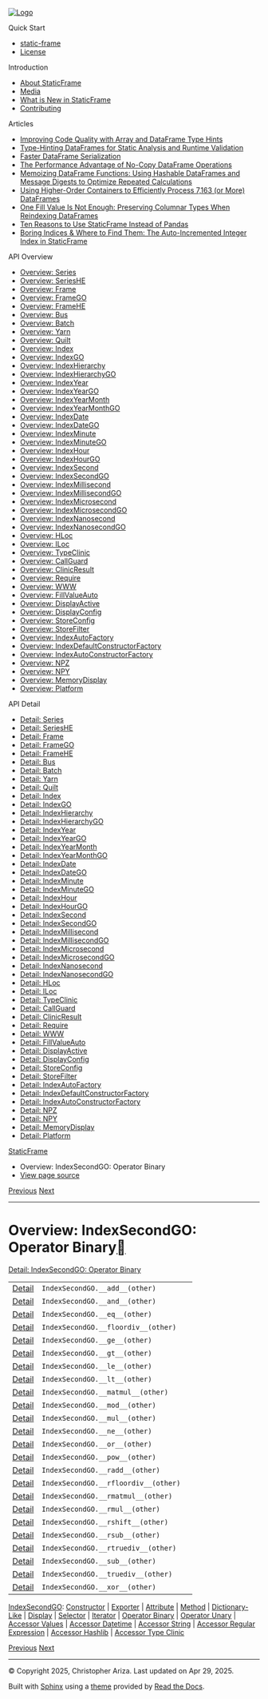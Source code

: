 [![Logo](../_static/sf-logo-web_icon-small.png)](../index.html)

Quick Start

* [static-frame](../readme.html)
* [License](../license.html)

Introduction

* [About StaticFrame](../intro.html)
* [Media](../intro.html#media)
* [What is New in StaticFrame](../new.html)
* [Contributing](../contributing.html)

Articles

* [Improving Code Quality with Array and DataFrame Type Hints](../articles/guard.html)
* [Type-Hinting DataFrames for Static Analysis and Runtime Validation](../articles/ftyping.html)
* [Faster DataFrame Serialization](../articles/serialize.html)
* [The Performance Advantage of No-Copy DataFrame Operations](../articles/no_copy.html)
* [Memoizing DataFrame Functions: Using Hashable DataFrames and Message Digests to Optimize Repeated Calculations](../articles/hash.html)
* [Using Higher-Order Containers to Efficiently Process 7,163 (or More) DataFrames](../articles/uhoc.html)
* [One Fill Value Is Not Enough: Preserving Columnar Types When Reindexing DataFrames](../articles/fill_value.html)
* [Ten Reasons to Use StaticFrame Instead of Pandas](../articles/upgrade.html)
* [Boring Indices & Where to Find Them: The Auto-Incremented Integer Index in StaticFrame](../articles/aiii.html)

API Overview

* [Overview: Series](series.html)
* [Overview: SeriesHE](series_he.html)
* [Overview: Frame](frame.html)
* [Overview: FrameGO](frame_go.html)
* [Overview: FrameHE](frame_he.html)
* [Overview: Bus](bus.html)
* [Overview: Batch](batch.html)
* [Overview: Yarn](yarn.html)
* [Overview: Quilt](quilt.html)
* [Overview: Index](index.html)
* [Overview: IndexGO](index_go.html)
* [Overview: IndexHierarchy](index_hierarchy.html)
* [Overview: IndexHierarchyGO](index_hierarchy_go.html)
* [Overview: IndexYear](index_year.html)
* [Overview: IndexYearGO](index_year_go.html)
* [Overview: IndexYearMonth](index_year_month.html)
* [Overview: IndexYearMonthGO](index_year_month_go.html)
* [Overview: IndexDate](index_date.html)
* [Overview: IndexDateGO](index_date_go.html)
* [Overview: IndexMinute](index_minute.html)
* [Overview: IndexMinuteGO](index_minute_go.html)
* [Overview: IndexHour](index_hour.html)
* [Overview: IndexHourGO](index_hour_go.html)
* [Overview: IndexSecond](index_second.html)
* [Overview: IndexSecondGO](index_second_go.html)
* [Overview: IndexMillisecond](index_millisecond.html)
* [Overview: IndexMillisecondGO](index_millisecond_go.html)
* [Overview: IndexMicrosecond](index_microsecond.html)
* [Overview: IndexMicrosecondGO](index_microsecond_go.html)
* [Overview: IndexNanosecond](index_nanosecond.html)
* [Overview: IndexNanosecondGO](index_nanosecond_go.html)
* [Overview: HLoc](hloc.html)
* [Overview: ILoc](iloc.html)
* [Overview: TypeClinic](type_clinic.html)
* [Overview: CallGuard](call_guard.html)
* [Overview: ClinicResult](clinic_result.html)
* [Overview: Require](require.html)
* [Overview: WWW](www.html)
* [Overview: FillValueAuto](fill_value_auto.html)
* [Overview: DisplayActive](display_active.html)
* [Overview: DisplayConfig](display_config.html)
* [Overview: StoreConfig](store_config.html)
* [Overview: StoreFilter](store_filter.html)
* [Overview: IndexAutoFactory](index_auto_factory.html)
* [Overview: IndexDefaultConstructorFactory](index_default_constructor_factory.html)
* [Overview: IndexAutoConstructorFactory](index_auto_constructor_factory.html)
* [Overview: NPZ](npz.html)
* [Overview: NPY](npy.html)
* [Overview: MemoryDisplay](memory_display.html)
* [Overview: Platform](platform.html)

API Detail

* [Detail: Series](../api_detail/series.html)
* [Detail: SeriesHE](../api_detail/series_he.html)
* [Detail: Frame](../api_detail/frame.html)
* [Detail: FrameGO](../api_detail/frame_go.html)
* [Detail: FrameHE](../api_detail/frame_he.html)
* [Detail: Bus](../api_detail/bus.html)
* [Detail: Batch](../api_detail/batch.html)
* [Detail: Yarn](../api_detail/yarn.html)
* [Detail: Quilt](../api_detail/quilt.html)
* [Detail: Index](../api_detail/index.html)
* [Detail: IndexGO](../api_detail/index_go.html)
* [Detail: IndexHierarchy](../api_detail/index_hierarchy.html)
* [Detail: IndexHierarchyGO](../api_detail/index_hierarchy_go.html)
* [Detail: IndexYear](../api_detail/index_year.html)
* [Detail: IndexYearGO](../api_detail/index_year_go.html)
* [Detail: IndexYearMonth](../api_detail/index_year_month.html)
* [Detail: IndexYearMonthGO](../api_detail/index_year_month_go.html)
* [Detail: IndexDate](../api_detail/index_date.html)
* [Detail: IndexDateGO](../api_detail/index_date_go.html)
* [Detail: IndexMinute](../api_detail/index_minute.html)
* [Detail: IndexMinuteGO](../api_detail/index_minute_go.html)
* [Detail: IndexHour](../api_detail/index_hour.html)
* [Detail: IndexHourGO](../api_detail/index_hour_go.html)
* [Detail: IndexSecond](../api_detail/index_second.html)
* [Detail: IndexSecondGO](../api_detail/index_second_go.html)
* [Detail: IndexMillisecond](../api_detail/index_millisecond.html)
* [Detail: IndexMillisecondGO](../api_detail/index_millisecond_go.html)
* [Detail: IndexMicrosecond](../api_detail/index_microsecond.html)
* [Detail: IndexMicrosecondGO](../api_detail/index_microsecond_go.html)
* [Detail: IndexNanosecond](../api_detail/index_nanosecond.html)
* [Detail: IndexNanosecondGO](../api_detail/index_nanosecond_go.html)
* [Detail: HLoc](../api_detail/hloc.html)
* [Detail: ILoc](../api_detail/iloc.html)
* [Detail: TypeClinic](../api_detail/type_clinic.html)
* [Detail: CallGuard](../api_detail/call_guard.html)
* [Detail: ClinicResult](../api_detail/clinic_result.html)
* [Detail: Require](../api_detail/require.html)
* [Detail: WWW](../api_detail/www.html)
* [Detail: FillValueAuto](../api_detail/fill_value_auto.html)
* [Detail: DisplayActive](../api_detail/display_active.html)
* [Detail: DisplayConfig](../api_detail/display_config.html)
* [Detail: StoreConfig](../api_detail/store_config.html)
* [Detail: StoreFilter](../api_detail/store_filter.html)
* [Detail: IndexAutoFactory](../api_detail/index_auto_factory.html)
* [Detail: IndexDefaultConstructorFactory](../api_detail/index_default_constructor_factory.html)
* [Detail: IndexAutoConstructorFactory](../api_detail/index_auto_constructor_factory.html)
* [Detail: NPZ](../api_detail/npz.html)
* [Detail: NPY](../api_detail/npy.html)
* [Detail: MemoryDisplay](../api_detail/memory_display.html)
* [Detail: Platform](../api_detail/platform.html)

[StaticFrame](../index.html)

* Overview: IndexSecondGO: Operator Binary
* [View page source](../_sources/api_overview/index_second_go-operator_binary.rst.txt)

[Previous](index_second_go-iterator.html "Overview: IndexSecondGO: Iterator")
[Next](index_second_go-operator_unary.html "Overview: IndexSecondGO: Operator Unary")

---

# Overview: IndexSecondGO: Operator Binary[](#overview-indexsecondgo-operator-binary "Link to this heading")

[Detail: IndexSecondGO: Operator Binary](../api_detail/index_second_go-operator_binary.html#api-detail-indexsecondgo-operator-binary)

|  |  |  |
| --- | --- | --- |
| [Detail](../api_detail/index_second_go-operator_binary.html#api-sig-indexsecondgo-add) | `IndexSecondGO.__add__(other)` |  |
| [Detail](../api_detail/index_second_go-operator_binary.html#api-sig-indexsecondgo-and) | `IndexSecondGO.__and__(other)` |  |
| [Detail](../api_detail/index_second_go-operator_binary.html#api-sig-indexsecondgo-eq) | `IndexSecondGO.__eq__(other)` |  |
| [Detail](../api_detail/index_second_go-operator_binary.html#api-sig-indexsecondgo-floordiv) | `IndexSecondGO.__floordiv__(other)` |  |
| [Detail](../api_detail/index_second_go-operator_binary.html#api-sig-indexsecondgo-ge) | `IndexSecondGO.__ge__(other)` |  |
| [Detail](../api_detail/index_second_go-operator_binary.html#api-sig-indexsecondgo-gt) | `IndexSecondGO.__gt__(other)` |  |
| [Detail](../api_detail/index_second_go-operator_binary.html#api-sig-indexsecondgo-le) | `IndexSecondGO.__le__(other)` |  |
| [Detail](../api_detail/index_second_go-operator_binary.html#api-sig-indexsecondgo-lt) | `IndexSecondGO.__lt__(other)` |  |
| [Detail](../api_detail/index_second_go-operator_binary.html#api-sig-indexsecondgo-matmul) | `IndexSecondGO.__matmul__(other)` |  |
| [Detail](../api_detail/index_second_go-operator_binary.html#api-sig-indexsecondgo-mod) | `IndexSecondGO.__mod__(other)` |  |
| [Detail](../api_detail/index_second_go-operator_binary.html#api-sig-indexsecondgo-mul) | `IndexSecondGO.__mul__(other)` |  |
| [Detail](../api_detail/index_second_go-operator_binary.html#api-sig-indexsecondgo-ne) | `IndexSecondGO.__ne__(other)` |  |
| [Detail](../api_detail/index_second_go-operator_binary.html#api-sig-indexsecondgo-or) | `IndexSecondGO.__or__(other)` |  |
| [Detail](../api_detail/index_second_go-operator_binary.html#api-sig-indexsecondgo-pow) | `IndexSecondGO.__pow__(other)` |  |
| [Detail](../api_detail/index_second_go-operator_binary.html#api-sig-indexsecondgo-radd) | `IndexSecondGO.__radd__(other)` |  |
| [Detail](../api_detail/index_second_go-operator_binary.html#api-sig-indexsecondgo-rfloordiv) | `IndexSecondGO.__rfloordiv__(other)` |  |
| [Detail](../api_detail/index_second_go-operator_binary.html#api-sig-indexsecondgo-rmatmul) | `IndexSecondGO.__rmatmul__(other)` |  |
| [Detail](../api_detail/index_second_go-operator_binary.html#api-sig-indexsecondgo-rmul) | `IndexSecondGO.__rmul__(other)` |  |
| [Detail](../api_detail/index_second_go-operator_binary.html#api-sig-indexsecondgo-rshift) | `IndexSecondGO.__rshift__(other)` |  |
| [Detail](../api_detail/index_second_go-operator_binary.html#api-sig-indexsecondgo-rsub) | `IndexSecondGO.__rsub__(other)` |  |
| [Detail](../api_detail/index_second_go-operator_binary.html#api-sig-indexsecondgo-rtruediv) | `IndexSecondGO.__rtruediv__(other)` |  |
| [Detail](../api_detail/index_second_go-operator_binary.html#api-sig-indexsecondgo-sub) | `IndexSecondGO.__sub__(other)` |  |
| [Detail](../api_detail/index_second_go-operator_binary.html#api-sig-indexsecondgo-truediv) | `IndexSecondGO.__truediv__(other)` |  |
| [Detail](../api_detail/index_second_go-operator_binary.html#api-sig-indexsecondgo-xor) | `IndexSecondGO.__xor__(other)` |  |

[IndexSecondGO](index_second_go.html#api-overview-indexsecondgo): [Constructor](index_second_go-constructor.html#api-overview-indexsecondgo-constructor) | [Exporter](index_second_go-exporter.html#api-overview-indexsecondgo-exporter) | [Attribute](index_second_go-attribute.html#api-overview-indexsecondgo-attribute) | [Method](index_second_go-method.html#api-overview-indexsecondgo-method) | [Dictionary-Like](index_second_go-dictionary_like.html#api-overview-indexsecondgo-dictionary-like) | [Display](index_second_go-display.html#api-overview-indexsecondgo-display) | [Selector](index_second_go-selector.html#api-overview-indexsecondgo-selector) | [Iterator](index_second_go-iterator.html#api-overview-indexsecondgo-iterator) | [Operator Binary](#api-overview-indexsecondgo-operator-binary) | [Operator Unary](index_second_go-operator_unary.html#api-overview-indexsecondgo-operator-unary) | [Accessor Values](index_second_go-accessor_values.html#api-overview-indexsecondgo-accessor-values) | [Accessor Datetime](index_second_go-accessor_datetime.html#api-overview-indexsecondgo-accessor-datetime) | [Accessor String](index_second_go-accessor_string.html#api-overview-indexsecondgo-accessor-string) | [Accessor Regular Expression](index_second_go-accessor_regular_expression.html#api-overview-indexsecondgo-accessor-regular-expression) | [Accessor Hashlib](index_second_go-accessor_hashlib.html#api-overview-indexsecondgo-accessor-hashlib) | [Accessor Type Clinic](index_second_go-accessor_type_clinic.html#api-overview-indexsecondgo-accessor-type-clinic)

[Previous](index_second_go-iterator.html "Overview: IndexSecondGO: Iterator")
[Next](index_second_go-operator_unary.html "Overview: IndexSecondGO: Operator Unary")

---

© Copyright 2025, Christopher Ariza.
Last updated on Apr 29, 2025.

Built with [Sphinx](https://www.sphinx-doc.org/) using a
[theme](https://github.com/readthedocs/sphinx_rtd_theme)
provided by [Read the Docs](https://readthedocs.org).